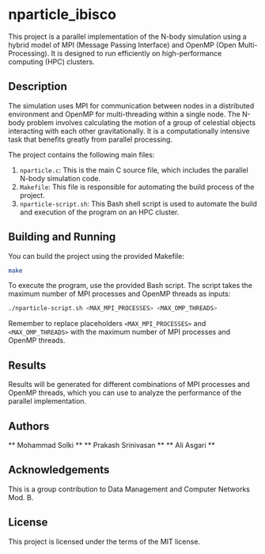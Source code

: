 # nparticle_ibisco

This project is a parallel implementation of the N-body simulation using a hybrid model of MPI (Message Passing Interface) and OpenMP (Open Multi-Processing). It is designed to run efficiently on high-performance computing (HPC) clusters.

## Description

The simulation uses MPI for communication between nodes in a distributed environment and OpenMP for multi-threading within a single node. The N-body problem involves calculating the motion of a group of celestial objects interacting with each other gravitationally. It is a computationally intensive task that benefits greatly from parallel processing.

The project contains the following main files:

1. `nparticle.c`: This is the main C source file, which includes the parallel N-body simulation code.
2. `Makefile`: This file is responsible for automating the build process of the project.
3. `nparticle-script.sh`: This Bash shell script is used to automate the build and execution of the program on an HPC cluster.

## Building and Running

You can build the project using the provided Makefile:

```bash
make

```

To execute the program, use the provided Bash script. The script takes the maximum number of MPI processes and OpenMP threads as inputs:

```bash
./nparticle-script.sh <MAX_MPI_PROCESSES> <MAX_OMP_THREADS>

```
Remember to replace placeholders `<MAX_MPI_PROCESSES>` and `<MAX_OMP_THREADS>` with the maximum number of MPI processes and OpenMP threads.

## Results

Results will be generated for different combinations of MPI processes and OpenMP threads, which you can use to analyze the performance of the parallel implementation.

## Authors

** Mohammad Solki **
** Prakash Srinivasan **
** Ali Asgari **

## Acknowledgements

This is a group contribution to Data Management and Computer Networks Mod. B. 

## License

This project is licensed under the terms of the MIT license.
